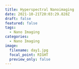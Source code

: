 ```yaml
---
title: Hyperspectral Nanoimaging
date: 2021-10-21T20:03:29.828Z
draft: false
featured: false
tags:
  - Nano Imaging
categories:
  - Nano Imaging
image:
  filename: day1.jpg
  focal_point: RIGHT
  preview_only: false
---
```

